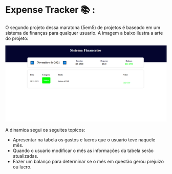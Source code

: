 # Expense Tracker :books: :

O segundo projeto dessa maratona (5em5) de projetos é baseado em um sistema de finanças para qualquer usuario.
A imagem a baixo ilustra a arte do projeto:

![img](./README/F.png)

A dinamica segui os seguites topicos: 

* Apresentar na tabela os gastos e lucros que o usuario teve naquele mês.
* Quando o usuario modificar o mês as informações da tabela serão atualizadas.
* Fazer um balanço para determinar se o mês em questão gerou prejuizo ou lucro.

